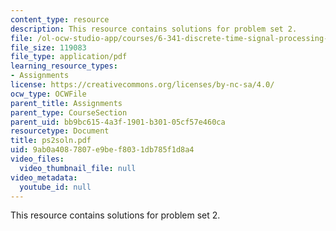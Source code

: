 ```yaml
---
content_type: resource
description: This resource contains solutions for problem set 2.
file: /ol-ocw-studio-app/courses/6-341-discrete-time-signal-processing-fall-2005/9ab0a4087807e9bef8031db785f1d8a4_ps2soln.pdf
file_size: 119083
file_type: application/pdf
learning_resource_types:
- Assignments
license: https://creativecommons.org/licenses/by-nc-sa/4.0/
ocw_type: OCWFile
parent_title: Assignments
parent_type: CourseSection
parent_uid: bb9bc615-4a3f-1901-b301-05cf57e460ca
resourcetype: Document
title: ps2soln.pdf
uid: 9ab0a408-7807-e9be-f803-1db785f1d8a4
video_files:
  video_thumbnail_file: null
video_metadata:
  youtube_id: null
---
```

This resource contains solutions for problem set 2.